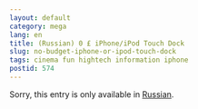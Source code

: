 ```yaml
---
layout: default
category: mega
lang: en
title: (Russian) 0 £ iPhone/iPod Touch Dock
slug: no-budget-iphone-or-ipod-touch-dock
tags: cinema fun hightech information iphone 
postid: 574
---
```

<p>Sorry, this entry is only available in <a href="/mega/export/getposts.php">Russian</a>.</p>